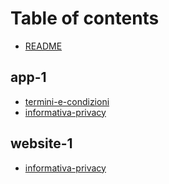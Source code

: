 # Table of contents

* [README](README.md)

## app-1

* [termini-e-condizioni](app-1/termini-e-condizioni.md)
* [informativa-privacy](app-1/informativa-privacy.md)

## website-1

* [informativa-privacy](website-1/informativa-privacy.md)
